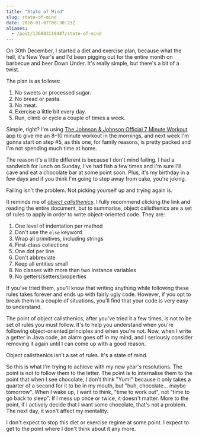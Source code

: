 ```yaml
---
title: "State of Mind"
slug: state-of-mind
date: 2016-01-07T08:30:23Z
aliases:
  - /post/136803119487/state-of-mind
---
```


On 30th December, I started a diet and exercise plan, because what the hell, it's New Year's and I'd been pigging out for the entire month on barbecue and beer Down Under. It's really simple, but there's a bit of a twist.

The plan is as follows:

  1. No sweets or processed sugar.
  2. No bread or pasta.
  3. No meat.
  4. Exercise a little bit every day.
  5. Run, climb or cycle a couple of times a week.

<!--more-->

Simple, right? I'm using [The Johnson & Johnson Official 7 Minute Workout][] app to give me an 8–10 minute workout in the mornings, and next week I'm gonna start on step #5, as this one, for family reasons, is pretty packed and I'm not spending much time at home.

The reason it's a little different is because I don't mind failing. I had a sandwich for lunch on Sunday, I've had fish a few times and I'm sure I'll cave and eat a chocolate bar at some point soon. Plus, it's my birthday in a few days and if you think I'm going to step away from cake, you're joking.

Failing isn't the problem. Not picking yourself up and trying again is.

It reminds me of [*object calisthenics*][Object Calisthenics]. I fully recommend clicking the link and reading the entire document, but to summarise, object calisthenics are a set of rules to apply in order to write object-oriented code. They are:

  1. One level of indentation per method
  2. Don't use the `else` keyword
  3. Wrap all primitives, including strings
  4. First-class collections
  5. One dot per line
  6. Don't abbreviate
  7. Keep all entities small
  8. No classes with more than two instance variables
  9. No getters/setters/properties

If you've tried them, you'll know that writing anything while following these rules takes forever and ends up with fairly ugly code. However, if you opt to break them in a couple of situations, you'll find that your code is very easy to understand.

The point of object calisthenics, after you've tried it a few times, is not to be set of rules you must follow. It's to help you understand when you're following object-oriented principles and when you're not. Now, when I write a getter in Java code, an alarm goes off in my mind, and I seriously consider removing it again until I can come up with a good reason.

Object calisthenics isn't a set of rules. It's a state of mind.

So this is what I'm trying to achieve with my new year's resolutions. The point is not to follow them to the letter. The point is to internalise them to the point that when I see chocolate, I don't think "Yum!" because it only takes a quarter of a second for it to be in my mouth, but "huh, chocolate… maybe tomorrow". When I wake up, I want to think, "time to work out", not "time to go back to sleep". If I mess up once or twice, it doesn't matter. More to the point, if I actively decide that I want some chocolate, that's not a problem. The next day, it won't affect my mentality.

I don't expect to stop this diet or exercise regime at some point. I expect to get to the point where I don't think about it any more.

[The Johnson & Johnson Official 7 Minute Workout]: https://7minuteworkout.jnj.com/
[Object Calisthenics]: https://www.cs.helsinki.fi/u/luontola/tdd-2009/ext/ObjectCalisthenics.pdf
